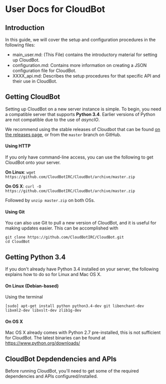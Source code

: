 # User Docs for CloudBot

## Introduction

In this guide, we will cover the setup and configuration procedures in the following files:

 - main_user.md: (This File) contains the introductory material for setting up CloudBot.
 - configuration.md: Contains more information on creating a JSON configuration file for CloudBot.
 - XXXX_api.md: Describes the setup procedures for that specific API and their use in CloudBot.

## Getting CloudBot

Setting up CloudBot on a new server instance is simple. To begin, you need a compatible server that supports **Python 3.4**. Earlier versions of Python are not compatible due to the use of *asyncIO*.

We recommend using the stable releases of Cloudbot that can be found [on the releases page](https://github.com/CloudBotIRC/CloudBot/releases), or from the `master` branch on GitHub.

#### Using HTTP

If you only have command-line access, you can use the following to get CloudBot onto your server.

  **On Linux**: `wget https://github.com/CloudBotIRC/CloudBot/archive/master.zip`
  
  **On OS X**: `curl -O https://github.com/CloudBotIRC/CloudBot/archive/master.zip`
  
  Followed by `unzip master.zip` on both OSs.
  
#### Using Git
  
  You can also use Git to pull a new version of CloudBot, and it is useful for making updates easier. This can be accomplished with
  
  ```
  git clone https://github.com/CloudBotIRC/CloudBot.git
  cd CloudBot
  ```

## Getting Python 3.4
If you don't already have Python 3.4 installed on your server, the following explains how to do so for Linux and Mac OS X.

#### On Linux (Debian-based)
Using the terminal
```
[sudo] apt-get install python python3.4-dev git libenchant-dev libxml2-dev libxslt-dev zlib1g-dev
```

#### On OS X
Mac OS X already comes with Python 2.7 pre-installed, this is not sufficient for CloudBot. The latest binaries can be found at https://www.python.org/downloads/

## CloudBot Depdendencies and APIs

Before running CloudBot, you'll need to get some of the required dependencies and APIs configured/installed.
  

